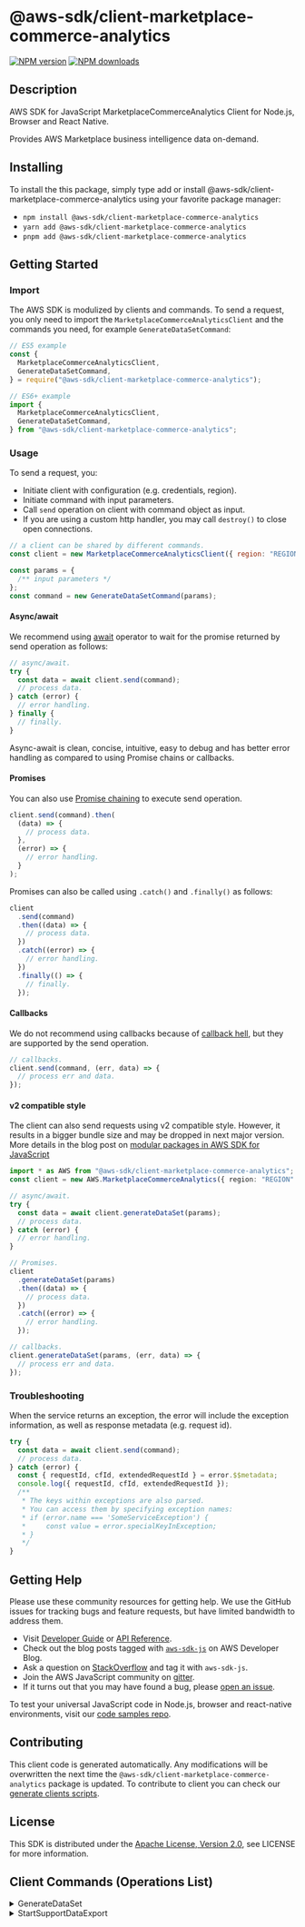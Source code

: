 <!-- generated file, do not edit directly -->

# @aws-sdk/client-marketplace-commerce-analytics

[![NPM version](https://img.shields.io/npm/v/@aws-sdk/client-marketplace-commerce-analytics/latest.svg)](https://www.npmjs.com/package/@aws-sdk/client-marketplace-commerce-analytics)
[![NPM downloads](https://img.shields.io/npm/dm/@aws-sdk/client-marketplace-commerce-analytics.svg)](https://www.npmjs.com/package/@aws-sdk/client-marketplace-commerce-analytics)

## Description

AWS SDK for JavaScript MarketplaceCommerceAnalytics Client for Node.js, Browser and React Native.

Provides AWS Marketplace business intelligence data on-demand.

## Installing

To install the this package, simply type add or install @aws-sdk/client-marketplace-commerce-analytics
using your favorite package manager:

- `npm install @aws-sdk/client-marketplace-commerce-analytics`
- `yarn add @aws-sdk/client-marketplace-commerce-analytics`
- `pnpm add @aws-sdk/client-marketplace-commerce-analytics`

## Getting Started

### Import

The AWS SDK is modulized by clients and commands.
To send a request, you only need to import the `MarketplaceCommerceAnalyticsClient` and
the commands you need, for example `GenerateDataSetCommand`:

```js
// ES5 example
const {
  MarketplaceCommerceAnalyticsClient,
  GenerateDataSetCommand,
} = require("@aws-sdk/client-marketplace-commerce-analytics");
```

```ts
// ES6+ example
import {
  MarketplaceCommerceAnalyticsClient,
  GenerateDataSetCommand,
} from "@aws-sdk/client-marketplace-commerce-analytics";
```

### Usage

To send a request, you:

- Initiate client with configuration (e.g. credentials, region).
- Initiate command with input parameters.
- Call `send` operation on client with command object as input.
- If you are using a custom http handler, you may call `destroy()` to close open connections.

```js
// a client can be shared by different commands.
const client = new MarketplaceCommerceAnalyticsClient({ region: "REGION" });

const params = {
  /** input parameters */
};
const command = new GenerateDataSetCommand(params);
```

#### Async/await

We recommend using [await](https://developer.mozilla.org/en-US/docs/Web/JavaScript/Reference/Operators/await)
operator to wait for the promise returned by send operation as follows:

```js
// async/await.
try {
  const data = await client.send(command);
  // process data.
} catch (error) {
  // error handling.
} finally {
  // finally.
}
```

Async-await is clean, concise, intuitive, easy to debug and has better error handling
as compared to using Promise chains or callbacks.

#### Promises

You can also use [Promise chaining](https://developer.mozilla.org/en-US/docs/Web/JavaScript/Guide/Using_promises#chaining)
to execute send operation.

```js
client.send(command).then(
  (data) => {
    // process data.
  },
  (error) => {
    // error handling.
  }
);
```

Promises can also be called using `.catch()` and `.finally()` as follows:

```js
client
  .send(command)
  .then((data) => {
    // process data.
  })
  .catch((error) => {
    // error handling.
  })
  .finally(() => {
    // finally.
  });
```

#### Callbacks

We do not recommend using callbacks because of [callback hell](http://callbackhell.com/),
but they are supported by the send operation.

```js
// callbacks.
client.send(command, (err, data) => {
  // process err and data.
});
```

#### v2 compatible style

The client can also send requests using v2 compatible style.
However, it results in a bigger bundle size and may be dropped in next major version. More details in the blog post
on [modular packages in AWS SDK for JavaScript](https://aws.amazon.com/blogs/developer/modular-packages-in-aws-sdk-for-javascript/)

```ts
import * as AWS from "@aws-sdk/client-marketplace-commerce-analytics";
const client = new AWS.MarketplaceCommerceAnalytics({ region: "REGION" });

// async/await.
try {
  const data = await client.generateDataSet(params);
  // process data.
} catch (error) {
  // error handling.
}

// Promises.
client
  .generateDataSet(params)
  .then((data) => {
    // process data.
  })
  .catch((error) => {
    // error handling.
  });

// callbacks.
client.generateDataSet(params, (err, data) => {
  // process err and data.
});
```

### Troubleshooting

When the service returns an exception, the error will include the exception information,
as well as response metadata (e.g. request id).

```js
try {
  const data = await client.send(command);
  // process data.
} catch (error) {
  const { requestId, cfId, extendedRequestId } = error.$$metadata;
  console.log({ requestId, cfId, extendedRequestId });
  /**
   * The keys within exceptions are also parsed.
   * You can access them by specifying exception names:
   * if (error.name === 'SomeServiceException') {
   *     const value = error.specialKeyInException;
   * }
   */
}
```

## Getting Help

Please use these community resources for getting help.
We use the GitHub issues for tracking bugs and feature requests, but have limited bandwidth to address them.

- Visit [Developer Guide](https://docs.aws.amazon.com/sdk-for-javascript/v3/developer-guide/welcome.html)
  or [API Reference](https://docs.aws.amazon.com/AWSJavaScriptSDK/v3/latest/index.html).
- Check out the blog posts tagged with [`aws-sdk-js`](https://aws.amazon.com/blogs/developer/tag/aws-sdk-js/)
  on AWS Developer Blog.
- Ask a question on [StackOverflow](https://stackoverflow.com/questions/tagged/aws-sdk-js) and tag it with `aws-sdk-js`.
- Join the AWS JavaScript community on [gitter](https://gitter.im/aws/aws-sdk-js-v3).
- If it turns out that you may have found a bug, please [open an issue](https://github.com/aws/aws-sdk-js-v3/issues/new/choose).

To test your universal JavaScript code in Node.js, browser and react-native environments,
visit our [code samples repo](https://github.com/aws-samples/aws-sdk-js-tests).

## Contributing

This client code is generated automatically. Any modifications will be overwritten the next time the `@aws-sdk/client-marketplace-commerce-analytics` package is updated.
To contribute to client you can check our [generate clients scripts](https://github.com/aws/aws-sdk-js-v3/tree/main/scripts/generate-clients).

## License

This SDK is distributed under the
[Apache License, Version 2.0](http://www.apache.org/licenses/LICENSE-2.0),
see LICENSE for more information.

## Client Commands (Operations List)

<details>
<summary>
GenerateDataSet
</summary>

[Command API Reference](https://docs.aws.amazon.com/AWSJavaScriptSDK/v3/latest/clients/client-marketplace-commerce-analytics/classes/generatedatasetcommand.html) / [Input](https://docs.aws.amazon.com/AWSJavaScriptSDK/v3/latest/clients/client-marketplace-commerce-analytics/interfaces/generatedatasetcommandinput.html) / [Output](https://docs.aws.amazon.com/AWSJavaScriptSDK/v3/latest/clients/client-marketplace-commerce-analytics/interfaces/generatedatasetcommandoutput.html)

</details>
<details>
<summary>
StartSupportDataExport
</summary>

[Command API Reference](https://docs.aws.amazon.com/AWSJavaScriptSDK/v3/latest/clients/client-marketplace-commerce-analytics/classes/startsupportdataexportcommand.html) / [Input](https://docs.aws.amazon.com/AWSJavaScriptSDK/v3/latest/clients/client-marketplace-commerce-analytics/interfaces/startsupportdataexportcommandinput.html) / [Output](https://docs.aws.amazon.com/AWSJavaScriptSDK/v3/latest/clients/client-marketplace-commerce-analytics/interfaces/startsupportdataexportcommandoutput.html)

</details>
